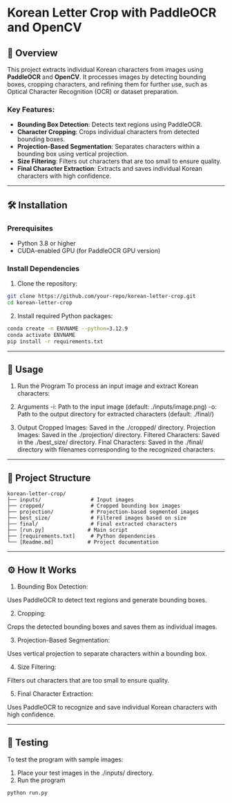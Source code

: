# Korean Letter Crop with PaddleOCR and OpenCV

## 📖 Overview
This project extracts individual Korean characters from images using **PaddleOCR** and **OpenCV**. It processes images by detecting bounding boxes, cropping characters, and refining them for further use, such as Optical Character Recognition (OCR) or dataset preparation.

### Key Features:
- **Bounding Box Detection**: Detects text regions using PaddleOCR.
- **Character Cropping**: Crops individual characters from detected bounding boxes.
- **Projection-Based Segmentation**: Separates characters within a bounding box using vertical projection.
- **Size Filtering**: Filters out characters that are too small to ensure quality.
- **Final Character Extraction**: Extracts and saves individual Korean characters with high confidence.

---

## 🛠️ Installation

### Prerequisites
- Python 3.8 or higher
- CUDA-enabled GPU (for PaddleOCR GPU version)

### Install Dependencies
1. Clone the repository:
```bash
git clone https://github.com/your-repo/korean-letter-crop.git
cd korean-letter-crop
```
2. Install required Python packages:
```bash
conda create -n ENVNAME --python=3.12.9
conda activate ENVNAME
pip install -r requirements.txt
```

---

## 🚀 Usage
1. Run the Program
To process an input image and extract Korean characters:

2. Arguments
-i: Path to the input image (default: ./inputs/image.png)
-o: Path to the output directory for extracted characters (default: ./final/)

3. Output
Cropped Images: Saved in the ./cropped/ directory.
Projection Images: Saved in the ./projection/ directory.
Filtered Characters: Saved in the ./best_size/ directory.
Final Characters: Saved in the ./final/ directory with filenames corresponding to the recognized characters.

---

## 📂 Project Structure
```text
korean-letter-crop/
├── inputs/                # Input images
├── cropped/               # Cropped bounding box images
├── projection/            # Projection-based segmented images
├── best_size/             # Filtered images based on size
├── final/                 # Final extracted characters
├── [run.py]              # Main script
├── [requirements.txt]     # Python dependencies
└── [Readme.md]           # Project documentation
```

---

## ⚙️ How It Works

1. Bounding Box Detection:

Uses PaddleOCR to detect text regions and generate bounding boxes.

2. Cropping:

Crops the detected bounding boxes and saves them as individual images.

3. Projection-Based Segmentation:

Uses vertical projection to separate characters within a bounding box.

4. Size Filtering:

Filters out characters that are too small to ensure quality.

5. Final Character Extraction:

Uses PaddleOCR to recognize and save individual Korean characters with high confidence.

---

## 🧪 Testing

To test the program with sample images:

1. Place your test images in the ./inputs/ directory.
2. Run the program
```bash
python run.py
```